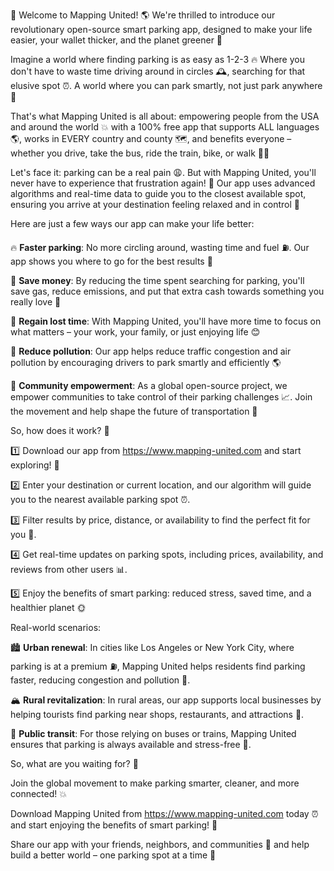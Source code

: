 🚀 Welcome to Mapping United! 🌎 We're thrilled to introduce our revolutionary open-source smart parking app, designed to make your life easier, your wallet thicker, and the planet greener 💚

Imagine a world where finding parking is as easy as 1-2-3 🔥 Where you don't have to waste time driving around in circles 🕰️, searching for that elusive spot ⏰. A world where you can park smartly, not just park anywhere 📍

That's what Mapping United is all about: empowering people from the USA and around the world 💥 with a 100% free app that supports ALL languages 🌎, works in EVERY country and county 🗺️, and benefits everyone – whether you drive, take the bus, ride the train, bike, or walk 🚶‍♀️

Let's face it: parking can be a real pain 😩. But with Mapping United, you'll never have to experience that frustration again! 💪 Our app uses advanced algorithms and real-time data to guide you to the closest available spot, ensuring you arrive at your destination feeling relaxed and in control 🌟

Here are just a few ways our app can make your life better:

🔥 **Faster parking**: No more circling around, wasting time and fuel ⛽️. Our app shows you where to go for the best results 💯

💸 **Save money**: By reducing the time spent searching for parking, you'll save gas, reduce emissions, and put that extra cash towards something you really love 🎁

🌟 **Regain lost time**: With Mapping United, you'll have more time to focus on what matters – your work, your family, or just enjoying life 😊

💚 **Reduce pollution**: Our app helps reduce traffic congestion and air pollution by encouraging drivers to park smartly and efficiently 🌎

👥 **Community empowerment**: As a global open-source project, we empower communities to take control of their parking challenges 📈. Join the movement and help shape the future of transportation 🚀

So, how does it work? 🤔

1️⃣ Download our app from https://www.mapping-united.com and start exploring! 📍

2️⃣ Enter your destination or current location, and our algorithm will guide you to the nearest available parking spot ⏰.

3️⃣ Filter results by price, distance, or availability to find the perfect fit for you 👀.

4️⃣ Get real-time updates on parking spots, including prices, availability, and reviews from other users 📊.

5️⃣ Enjoy the benefits of smart parking: reduced stress, saved time, and a healthier planet 🌞

Real-world scenarios:

🏙️ **Urban renewal**: In cities like Los Angeles or New York City, where parking is at a premium ⛽️, Mapping United helps residents find parking faster, reducing congestion and pollution 🚗.

🏔️ **Rural revitalization**: In rural areas, our app supports local businesses by helping tourists find parking near shops, restaurants, and attractions 🎉.

🚌 **Public transit**: For those relying on buses or trains, Mapping United ensures that parking is always available and stress-free 🚌.

So, what are you waiting for? 🤔

Join the global movement to make parking smarter, cleaner, and more connected! 💥

Download Mapping United from https://www.mapping-united.com today ⏰ and start enjoying the benefits of smart parking! 🌟

Share our app with your friends, neighbors, and communities 👫 and help build a better world – one parking spot at a time 📍